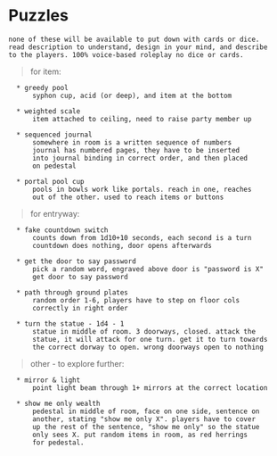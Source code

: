 
# Puzzles
    none of these will be available to put down with cards or dice.
    read description to understand, design in your mind, and describe
    to the players. 100% voice-based roleplay no dice or cards.

>    for item:

      * greedy pool
          syphon cup, acid (or deep), and item at the bottom
          
      * weighted scale
          item attached to ceiling, need to raise party member up

      * sequenced journal
          somewhere in room is a written sequence of numbers
          journal has numbered pages, they have to be inserted
          into journal binding in correct order, and then placed
          on pedestal

      * portal pool cup
          pools in bowls work like portals. reach in one, reaches
          out of the other. used to reach items or buttons

>    for entryway:

      * fake countdown switch
          counts down from 1d10+10 seconds, each second is a turn
          countdown does nothing, door opens afterwards
          
      * get the door to say password
          pick a random word, engraved above door is "password is X"
          get door to say password
          
      * path through ground plates
          random order 1-6, players have to step on floor cols
          correctly in right order

      * turn the statue - 1d4 - 1
          statue in middle of room. 3 doorways, closed. attack the
          statue, it will attack for one turn. get it to turn towards
          the correct dorway to open. wrong doorways open to nothing

      
>    other - to explore further:

      * mirror & light
          point light beam through 1+ mirrors at the correct location

      * show me only wealth
          pedestal in middle of room, face on one side, sentence on
          another, stating "show me only X". players have to cover
          up the rest of the sentence, "show me only" so the statue
          only sees X. put random items in room, as red herrings
          for pedestal. 
